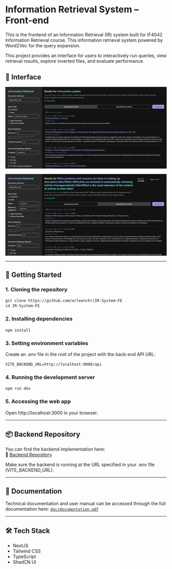 # Information Retrieval System – Front-end

This is the frontend of an Information Retrieval (IR) system built for IF4042 Information Retrieval course. This information retrieval system powered by Word2Vec for the query expansion.

This project provides an interface for users to interactively run queries, view retrieval results, explore inverted files, and evaluate performance.

## 📸 Interface

![Information Retrieval Result for Interactive Query](https://github.com/arleenchr/IR-System-FE/blob/master/images/screenshot1.png)

![Information Retrieval Result for Batch Query](https://github.com/arleenchr/IR-System-FE/blob/master/images/screenshot2.png)

---

## 🚀 Getting Started

### 1. Cloning the repository

```
git clone https://github.com/arleenchr/IR-System-FE
cd IR-System-FE
```

### 2. Installing dependencies

```
npm install
```

### 3. Setting environment variables

Create an .env file in the root of the project with the back-end API URL:

```
VITE_BACKEND_URL=http://localhost:8080/api
```

### 4. Running the development server

```
npm run dev
```

### 5. Accessing the web app

Open http://localhost:3000 in your browser.

---

## 📦 Backend Repository

You can find the backend implementation here:<br>
🔗 [Backend Repository](https://github.com/AustinPardosi/IR-System-BE)

Make sure the backend is running at the URL specified in your .env file (VITE_BACKEND_URL).

---

## 📄 Documentation

Technical documentation and user manual can be accessed through the full documentation here: [`doc/documentation.pdf`](https://github.com/arleenchr/IR-System-FE/blob/master/doc/documentation.pdf)

---

## 🛠️ Tech Stack

-   NextJS
-   Tailwind CSS
-   TypeScript
-   ShadCN UI
